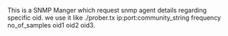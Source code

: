 This is a SNMP Manger which request snmp agent details regarding specific oid. we use it like ./prober.tx ip:port:community_string frequency no_of_samples oid1 oid2 oid3.

